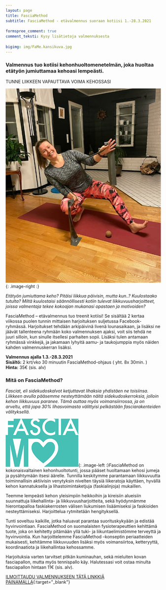 ```yaml
---
layout: page
title: FasciaMethod
subtitle: FasciaMethod - etävalmennus suoraan kotiisi 1.-28.3.2021

formspree_comment: true
comment_teksti: Kysy lisätietoja valmennuksesta

bigimg: img/FaMe.kansikuva.jpg
---
```


### Valmennus tuo kotiisi kehonhuoltomenetelmän, joka huoltaa etätyön jumiuttamaa kehoasi lempeästi.
<p></p>
<p class="otsikkolistapalkki">
TUNNE LIIKKEEN VAPAUTTAVA VOIMA KEHOSSASI
</p>

![fasciamethod](/img/Fame.mainoskuva.jpg "FasciaMethod"){: .image-right :}


*Etätyön jumiuttama keho? Pitäisi liikkua päivisin, mutta kun..? Kuulostaako tutulta?
Miltä kuulostaisi säännöllisesti kotiin tulevat liikkuvuusharjoitteet, joissa valmentaja tekee kokoajan mukanasi opastaen ja motivoiden?*

FasciaMethod – etävalmennus tuo treenit kotiisi! Se sisältää 2 kertaa viikossa puolen tunnin mittaisen harjoituksen suljetussa Facebook-ryhmässä. Harjoitukset tehdään arkipäivinä livenä lounasaikaan, ja lisäksi ne jäävät tallenteena ryhmään koko valmennuksen ajaksi, voit siis tehdä ne juuri silloin, kun sinulle itsellesi parhaiten sopii. Lisäksi tulen antamaan ryhmässä vinkkejä, ja jakamaan lyhyitä aamu- ja taukojumppia myös näiden kahden valmennuskerran lisäksi.

**Valmennus ajalla 1.3.-28.3.2021**<br/>
**Sisältö:** 2 krt/vko 30 minuutin FasciaMethod-ohjaus ( yht. 8x 30min. )<br/>
**Hinta:** 35€ (sis. alv)

### Mitä on FasciaMethod?


*Fasciat, eli sidekudoskalvot ketjuttavat lihaksia yhdistäen ne toisiinsa. Liikkeen avulla pääsemme nesteyttämään näitä sidekudoskerroksia, jolloin kehon liikkuvuus paranee. Tämä auttaa myös voimansiirrossa, ja on arveltu, että jopa 30% lihasvoimasta välittyisi pelkästään fasciarakenteiden välityksellä.*

![fasciamethod_logo](/img/fasciaME-pieni.jpg "FasciaMethod logo"){: .image-left :}FasciaMethod on kokonaisvaltainen kehonhuoltotunti, jossa pääset huoltamaan kehosi jumeja ja pysähtymään itsesi äärelle. Tunnilla keskitymme parantamaan liikkuvuutta toiminnallisin aktiivisin venytyksin nivelten täysiä liikeratoja käyttäen, hyvällä kehon kannatuksella ja lihastoimintaketjuja (faskialinjoja) mukaillen. 

Teemme lempeästi kehon yleisimpiin heikkoihin ja kireisiin alueisiin
suunnattuja liikehallinta- ja liikkuvuusharjoitteita, sekä hyödynnämme hierontapalloa faskiakerrosten välisen liukumisen lisäämiseksi ja faskioiden nesteyttämiseksi.
Harjoittelua rytmitetään hengityksellä. 

Tunti soveltuu kaikille, jotka haluavat parantaa suorituskykyään ja edistää hyvinvointiaan. FasciaMethod on suomalaisten fysioterapeuttien kehittämä tuote, joka on kehitetty pitämään yllä tuki- ja liikuntaelimistömme terveyttä ja hyvinvointia. Kun harjoittelemme FasciaMethod –konseptin periaatteiden mukaisesti, kehitämme liikkuvuuden lisäksi myös voimansiirtoa, ketteryyttä, koordinaatiota ja liikehallintaa kehossamme.

Harjoituksia varten tarvitset pitkän kuminauhan, sekä mieluiten kovan fasciapallon, mutta myös tennispallo käy. Halutessasi voit ostaa minulta fasciapallon hintaan 11€ (sis. alv).

[ILMOITTAUDU VALMENNUKSEEN TÄTÄ LINKKIÄ PAINAMALLA](https://docs.google.com/forms/d/1P4zxux0-86QEDK6iB8QBYtDsfWQjuVUOGPLx-oXckcQ/){:target="_blank"} 
